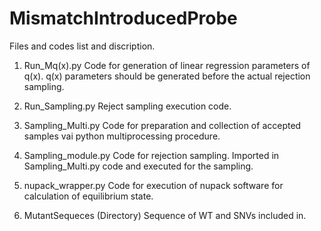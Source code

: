 # MismatchIntroducedProbe
Files and codes list and discription.

1. Run_Mq(x).py
Code for generation of linear regression parameters of q(x).
q(x) parameters should be generated before the actual rejection sampling.

2. Run_Sampling.py
Reject sampling execution code.

3. Sampling_Multi.py
Code for preparation and collection of accepted samples vai python multiprocessing procedure.

4. Sampling_module.py
Code for rejection sampling. Imported in Sampling_Multi.py code and executed for the sampling.

5. nupack_wrapper.py
Code for execution of nupack software for calculation of equilibrium state.

6. MutantSequeces (Directory)
Sequence of WT and SNVs included in.

